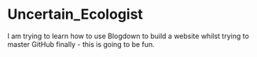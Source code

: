 # Uncertain_Ecologist
I am trying to learn how to use Blogdown to build a website whilst trying to master GitHub finally - this is going to be fun. 